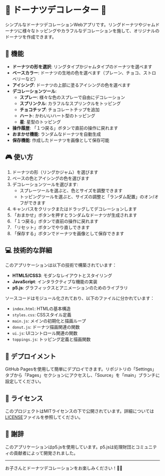 # 🍩 ドーナツデコレーター 🍩

シンプルなドーナツデコレーションWebアプリです。リングドーナツやジャムドーナツに様々なトッピングやカラフルなデコレーションを施して、オリジナルのドーナツを作成できます。

## 🌟 機能

- **ドーナツの形を選択**: リングタイプかジャムタイプのドーナツを選べます
- **ベースカラー**: ドーナツの生地の色を選べます（プレーン、チョコ、ストロベリーなど）
- **アイシング**: ドーナツの上部に塗るアイシングの色を選べます
- **デコレーションツール**:
  - **スプレー**: 様々な色のスプレーで自由にデコレーション
  - **スプリンクル**: カラフルなスプリンクルをトッピング
  - **チョコチップ**: チョコレートチップを追加
  - **ハート**: かわいいハート型のトッピング
  - **星**: 星型のトッピング
- **操作履歴**: 「１つ戻る」ボタンで直前の操作に戻れます
- **おまかせ機能**: ランダムなドーナツを自動生成
- **保存機能**: 作成したドーナツを画像として保存可能

## 🎮 使い方

1. ドーナツの形（リングかジャム）を選びます
2. ベースの色とアイシングの色を選びます
3. デコレーションツールを選びます:
   - スプレーツールを選ぶと、色とサイズを調整できます
   - トッピングツールを選ぶと、サイズの調整と「ランダム配置」のオン/オフができます
4. キャンバスをクリックまたはドラッグしてデコレーションします
5. 「おまかせ」ボタンを押すとランダムなドーナツが生成されます
6. 「１つ戻る」ボタンで直前の操作に戻れます
7. 「リセット」ボタンでやり直しできます
8. 「保存する」ボタンでドーナツを画像として保存できます

## 💻 技術的な詳細

このアプリケーションは以下の技術で構築されています：

- **HTML5/CSS3**: モダンなレイアウトとスタイリング
- **JavaScript**: インタラクティブな機能の実装
- **p5.js**: グラフィックスとアニメーションのためのライブラリ

ソースコードはモジュール化されており、以下のファイルに分かれています：

- `index.html`: HTMLの基本構造
- `styles.css`: CSSスタイル定義
- `main.js`: メインの初期化と描画ループ
- `donut.js`: ドーナツ描画関連の関数
- `ui.js`: UIコントロール関連の関数
- `toppings.js`: トッピング定義と描画関数

## 🚀 デプロイメント

GitHub Pagesを使用して簡単にデプロイできます。リポジトリの「Settings」タブから「Pages」セクションにアクセスし、「Source」を「main」ブランチに設定してください。

## 📝 ライセンス

このプロジェクトはMITライセンスの下で公開されています。詳細については[LICENSE](LICENSE)ファイルを参照してください。

## 🙏 謝辞

このアプリケーションはp5.jsを使用しています。p5.jsは処理財団とコミュニティの貢献者によって開発されました。

---

お子さんとドーナツデコレーションをお楽しみください！🎨✨